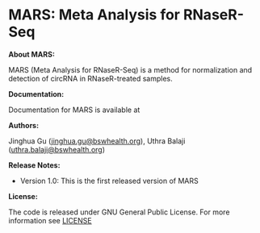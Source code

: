 # MARS: Meta Analysis for RNaseR-Seq


**About MARS:**

  MARS (Meta Analysis for RNaseR-Seq) is a method for normalization and detection of circRNA in RNaseR-treated samples.

**Documentation:**

Documentation for MARS is available at 

**Authors:**

  Jinghua Gu (jinghua.gu@bswhealth.org), Uthra Balaji (uthra.balaji@bswhealth.org)

**Release Notes:**

  * Version 1.0: This is the first released version of MARS

**License:**

  The code is released under GNU General Public License. For more information see [LICENSE](https://github.com/uthrabalaji/test_repo/blob/main/LICENSE)
